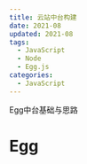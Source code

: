```yaml
---
title: 云站中台构建
date: 2021-08
updated: 2021-08
tags: 
  - JavaScript
  - Node
  - Egg.js
categories: 
  - JavaScript
---
```


Egg中台基础与思路

<!--more-->
# Egg